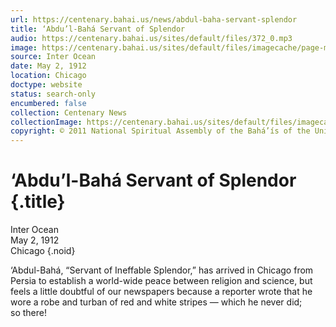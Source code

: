 ```yaml
---
url: https://centenary.bahai.us/news/abdul-baha-servant-splendor
title: ‘Abdu’l-Bahá Servant of Splendor
audio: https://centenary.bahai.us/sites/default/files/372_0.mp3
image: https://centenary.bahai.us/sites/default/files/imagecache/page-main-image/images/press_clippings/05-02-1912%20Inter%20Ocean%20Abdul%20Baha%20Servant%20of%20Splendor%20.png
source: Inter Ocean
date: May 2, 1912
location: Chicago
doctype: website
status: search-only
encumbered: false
collection: Centenary News
collectionImage: https://centenary.bahai.us/sites/default/files/imagecache/theme-image/main_image/abdulbaha-overview-small_0.jpg
copyright: © 2011 National Spiritual Assembly of the Bahá’ís of the United States
---
```



# ‘Abdu’l-Bahá Servant of Splendor {.title}

Inter Ocean  
May 2, 1912  
Chicago
{.noid}  



‘Abdul-Bahá, “Servant of Ineffable Splendor,” has arrived in Chicago from Persia to establish a world-wide peace between religion and science, but feels a little doubtful of our newspapers because a reporter wrote that he wore a robe and turban of red and white stripes — which he never did; so there!